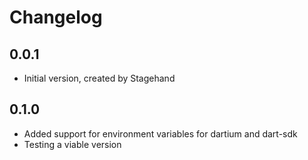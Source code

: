 # Changelog

## 0.0.1

- Initial version, created by Stagehand

## 0.1.0

- Added support for environment variables for dartium and dart-sdk
- Testing a viable version
